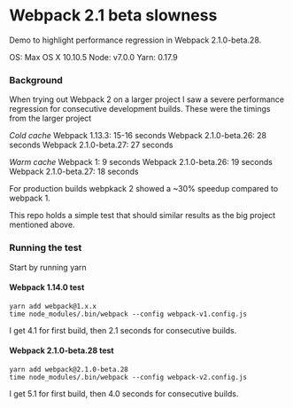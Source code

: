 # Webpack 2.1 beta slowness

Demo to highlight performance regression in Webpack 2.1.0-beta.28.

OS: Max OS X 10.10.5 
Node: v7.0.0
Yarn: 0.17.9

### Background

When trying out Webpack 2 on a larger project I saw a severe performance
regression for consecutive development builds. These were the timings from the
larger project

*Cold cache*
Webpack 1.13.3: 15-16 seconds
Webpack 2.1.0-beta.26: 28 seconds
Webpack 2.1.0-beta.27: 27 seconds

*Warm cache*
Webpack 1: 9 seconds
Webpack 2.1.0-beta.26: 19 seconds
Webpack 2.1.0-beta.27: 18 seconds

For production builds webpkack 2 showed a ~30% speedup compared to webpack 1.

This repo holds a simple test that should similar results as the big project mentioned above.


### Running the test

Start by running
    yarn


#### Webpack 1.14.0 test

    yarn add webpack@1.x.x
    time node_modules/.bin/webpack --config webpack-v1.config.js

I get 4.1 for first build, then 2.1 seconds for consecutive builds.


#### Webpack 2.1.0-beta.28 test

    yarn add webpack@2.1.0-beta.28
    time node_modules/.bin/webpack --config webpack-v2.config.js

I get 5.1 for first build, then 4.0 seconds for consecutive builds.
